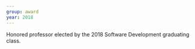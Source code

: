 ```yaml
---
group: award
year: 2018
---
```


Honored professor elected by the 2018 Software Development graduating class.
